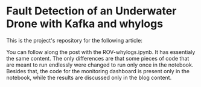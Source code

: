 # Fault Detection of an Underwater Drone with Kafka and whylogs

This is the project's repository for the following article:



You can follow along the post with the ROV-whylogs.ipynb. It has essentialy the same content. The only differences are that some pieces of code that are meant to run endlessly were changed to run only once in the notebook. Besides that, the code for the monitoring dashboard is present only in the notebook, while the results are discussed only in the blog content. 
